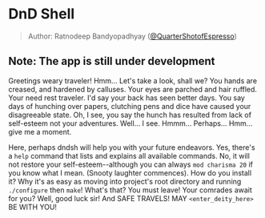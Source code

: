 # DnD Shell

> Author: Ratnodeep Bandyopadhyay ([@QuarterShotofEspresso]())

## Note: The app is still under development

Greetings weary traveler! Hmm... Let's take a look, shall we? You hands are creased,
and hardened by calluses. Your eyes are parched and hair ruffled.
Your need rest traveler. I'd say your back has seen better days.
You say days of hunching over papers, clutching pens and dice have caused your disagreeable state.
Oh, I see, you say the hunch has resulted from lack of self-esteem not your adventures.
Well... I see. Hmmm... Perhaps... Hmm... give me a moment.

Here, perhaps dndsh will help you with your future endeavors. Yes, there's a `help` command
that lists and explains all available commands. 
No, it will not restore your self-esteem--although you can always `mod charisma 20` if you know
what I mean. (Snooty laughter commences). How do you install it? 
Why it's as easy as moving into project's root directory and running `./configure` then `make`!
What's that? You must leave!
Your comrades await for you? Well, good luck sir! And SAFE TRAVELS! MAY
`<enter_deity_here>` BE WITH YOU!
